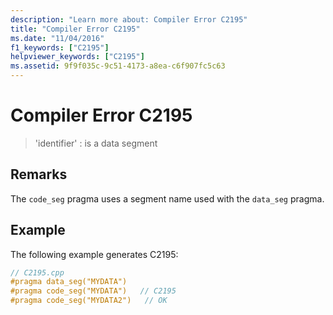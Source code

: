 ```yaml
---
description: "Learn more about: Compiler Error C2195"
title: "Compiler Error C2195"
ms.date: "11/04/2016"
f1_keywords: ["C2195"]
helpviewer_keywords: ["C2195"]
ms.assetid: 9f9f035c-9c51-4173-a8ea-c6f907fc5c63
---
```

# Compiler Error C2195

> 'identifier' : is a data segment

## Remarks

The `code_seg` pragma uses a segment name used with the `data_seg` pragma.

## Example

The following example generates C2195:

```cpp
// C2195.cpp
#pragma data_seg("MYDATA")
#pragma code_seg("MYDATA")   // C2195
#pragma code_seg("MYDATA2")   // OK
```
